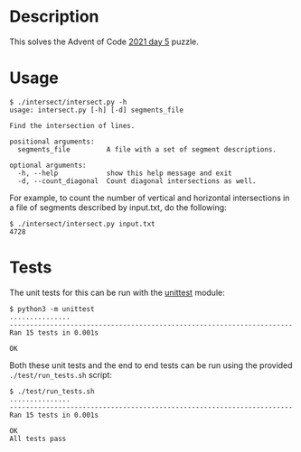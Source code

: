 # Description

This solves the Advent of Code [2021 day 5](https://adventofcode.com/2021/day/5) puzzle.

# Usage

```
$ ./intersect/intersect.py -h
usage: intersect.py [-h] [-d] segments_file

Find the intersection of lines.

positional arguments:
  segments_file         A file with a set of segment descriptions.

optional arguments:
  -h, --help            show this help message and exit
  -d, --count_diagonal  Count diagonal intersections as well.
```

For example, to count the number of vertical and horizontal intersections in a
file of segments described by input.txt, do the following:

```
$ ./intersect/intersect.py input.txt
4728
```

# Tests

The unit tests for this can be run with the
[unittest](https://docs.python.org/3/library/unittest.html) module:

```
$ python3 -m unittest
...............
----------------------------------------------------------------------
Ran 15 tests in 0.001s

OK
```

Both these unit tests and the end to end tests can be run using the provided 
`./test/run_tests.sh` script:

```
$ ./test/run_tests.sh
...............
----------------------------------------------------------------------
Ran 15 tests in 0.001s

OK
All tests pass
```
